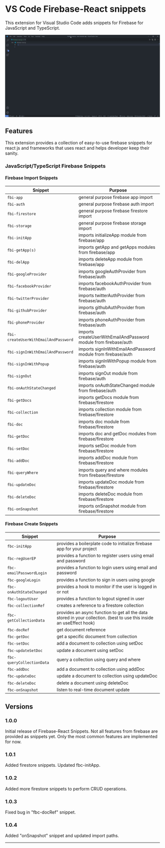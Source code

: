 # VS Code Firebase-React snippets

This extension for Visual Studio Code adds snippets for Firebase for JavaScript and TypeScript.

![demo](https://raw.githubusercontent.com/Ashwin1999/firebase-react-snippets/main/images/demo.gif)

## Features

This extension provides a collection of easy-to-use firebase snippets for react js and frameworks that uses react and helps developer keep their sanity.

### JavaScript/TypeScript Firebase Snippets

#### Firebase Import Snippets

| Snippet                              | Purpose                                                          |
| ------------------------------------ | ---------------------------------------------------------------- |
| `fbi-app`                            | general purpose firebase app import                              |
| `fbi-auth`                           | general purpose firebase auth import                             |
| `fbi-firestore`                      | general purpose firebase firestore import                        |
| `fbi-storage`                        | general purpose firebase storage import                          |
| `fbi-initApp`                        | imports initializeApp module from firebase/app                   |
| `fbi-getApp(s)`                      | imports getApp and getApps modules from firebase/app             |
| `fbi-delApp`                         | imports deleteApp module from firebase/app                       |
| `fbi-googleProvider`                 | imports googleAuthProvider from firebase/auth                    |
| `fbi-facebookProvider`               | imports facebookAuthProvider from firebase/auth                  |
| `fbi-twitterProvider`                | imports twitterAuthProvider from firebase/auth                   |
| `fbi-githubProvider`                 | imports githubAuthProvider from firebase/auth                    |
| `fbi-phoneProvider`                  | imports phoneAuthProvider from firebase/auth                     |
| `fbi-createUserWithEmailAndPassword` | imports createUserWithEmailAndPassword module from firebase/auth |
| `fbi-signInWithEmailAndPassword`     | imports signInWithEmailAndPassword module from firebase/auth     |
| `fbi-signInWithPopup`                | imports signInWithPopup module from firebase/auth                |
| `fbi-signOut`                        | imports signOut module from firebase/auth                        |
| `fbi-onAuthStateChanged`             | imports onAuthStateChanged module from firebase/auth             |
| `fbi-getDocs`                        | imports getDocs module from firebase/firestore                   |
| `fbi-collection`                     | imports collection module from firebase/firestore                |
| `fbi-doc`                            | imports doc module from firebase/firestore                       |
| `fbi-getDoc`                         | imports doc and getDoc modules from firebase/firestore           |
| `fbi-setDoc`                         | imports setDoc module from firebase/firestore                    |
| `fbi-addDoc`                         | imports addDoc module from firebase/firestore                    |
| `fbi-queryWhere`                     | imports query and where modules from firebase/firestore          |
| `fbi-updateDoc`                      | imports updateDoc module from firebase/firestore                 |
| `fbi-deleteDoc`                      | imports deleteDoc module from firebase/firestore                 |
| `fbi-onSnapshot`                     | imports onSnapshot module from firebase/firestore                |

#### Firebase Create Snippets

| Snippet                   | Purpose                                                                                                               |
| ------------------------- | --------------------------------------------------------------------------------------------------------------------- |
| `fbc-initApp`             | provides a boilerplate code to initialize firebase app for your project                                               |
| `fbc-regUserEP`           | provides a function to register users using email and password                                                        |
| `fbc-emailPasswordLogin`  | provides a function to login users using email and password                                                           |
| `fbc-googleLogin`         | provides a function to sign in users using google                                                                     |
| `fbc-onAuthStateChanged`  | provides a hook to monitor if the user is logged in or not                                                            |
| `fbc-logoutUser`          | provides a function to logout signed in user                                                                          |
| `fbc-collectionRef`       | creates a reference to a firestore collection                                                                         |
| `fbc-getCollectionData`   | provides an async function to get all the data stored in your collection. (best to use this inside an useEffect hook) |
| `fbc-docRef`              | get document reference                                                                                                |
| `fbc-getDoc`              | get a specific document from collection                                                                               |
| `fbc-setDoc`              | add a document to collection using setDoc                                                                             |
| `fbc-updateSetDoc`        | update a document using setDoc                                                                                        |
| `fbc-queryCollectionData` | query a collection using query and where                                                                              |
| `fbc-addDoc`              | add a document to collection using addDoc                                                                             |
| `fbc-updateDoc`           | update a document to collection using updateDoc                                                                       |
| `fbc-deleteDoc`           | delete a document using deleteDoc                                                                                     |
| `fbc-onSnapshot`          | listen to real-time document update                                                                                   |

## Versions

### 1.0.0

Initial release of Firebase-React Snippets. Not all features from firebase are provided as snippets yet. Only the most common features are implemented for now.

### 1.0.1

Added firestore snippets. Updated fbc-initApp.

### 1.0.2

Added more firestore snippets to perform CRUD operations.

### 1.0.3

Fixed bug in "fbc-docRef" snippet.

### 1.0.4

Added "onSnapshot" snippet and updated import paths.

---
